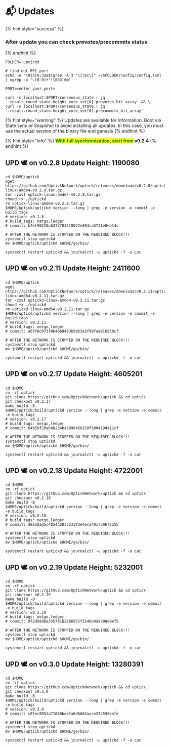 # 📬 Updates

{% hint style="success" %}
### After update you can check prevotes/precommits status
{% endhint %}

```shell
FOLDER=.uptickd

# find out RPC port
echo -e "\033[0;32m$(grep -A 3 "\[rpc\]" ~/$FOLDER/config/config.toml | egrep -o ":[0-9]+")\033[0m"

PORT=<enter_your_port>

curl -s localhost:$PORT/consensus_state | jq '.result.round_state.height_vote_set[0].prevotes_bit_array' && \
curl -s localhost:$PORT/consensus_state | jq '.result.round_state.height_vote_set[0].precommits_bit_array'
```

{% hint style="warning" %}
Updates are available for information. Boot via State sync or Snapshot to avoid installing all updates. In this case, you must use the actual version of the binary file and genesis
{% endhint %}

{% hint style="info" %}
<mark style="color:green;">**With full synchronization, start from**</mark>**&#x20;v0.2.4**
{% endhint %}

## UPD 🕊 on v0.2.8 Update Height: 1190080

```shell
cd $HOME/uptick
wget https://github.com/UptickNetwork/uptick/releases/download/v0.2.8/uptick-linux-amd64-v0.2.8.tar.gz
tar -zxvf uptick-linux-amd64-v0.2.8.tar.gz
chmod +x ./uptickd
rm uptick-linux-amd64-v0.2.8.tar.gz
$HOME/uptick/uptickd version --long | grep -e version -e commit -e build_tags
# version: v0.2.8
# build_tags: netgo,ledger
# commit: b7ef90210c63737035f8072e084ca5731e0eb14c

# AFTER THE NETWORK IS STOPPED ON THE REQUIRED BLOCK!!!
systemctl stop uptickd
mv $HOME/uptick/uptickd $HOME/go/bin/

systemctl restart uptickd && journalctl -u uptickd -f -o cat
```

## UPD 🕊 on v0.2.11 Update Height: 2411600

```shell
cd $HOME/uptick
wget https://github.com/UptickNetwork/uptick/releases/download/v0.2.11/uptickd-linux-amd64-v0.2.11.tar.gz
tar -zxvf uptickd-linux-amd64-v0.2.11.tar.gz
chmod +x ./uptickd
rm uptickd-linux-amd64-v0.2.11.tar.gz
$HOME/uptick/uptickd version --long | grep -e version -e commit -e build_tags
# version: v0.2.11
# build_tags: netgo,ledger
# commit: a67f8c973f0b4068493b5063a3f99fa8816558cf

# AFTER THE NETWORK IS STOPPED ON THE REQUIRED BLOCK!!!
systemctl stop uptickd
mv $HOME/uptick/uptickd $HOME/go/bin/

systemctl restart uptickd && journalctl -u uptickd -f -o cat
```

## UPD 🕊 on v0.2.17 Update Height: 4605201

```shell
cd $HOME
rm -rf uptick
git clone https://github.com/UptickNetwork/uptick && cd uptick
git checkout v0.2.17
make build -B
$HOME/uptick/build/uptickd version --long | grep -e version -e commit -e build_tags
# version: v0.2.17
# build_tags: netgo,ledger
# commit: b4b58f20eb48234ba3996456158f380419da11cf

# AFTER THE NETWORK IS STOPPED ON THE REQUIRED BLOCK!!!
systemctl stop uptickd
mv $HOME/uptick/uptickd $HOME/go/bin/

systemctl restart uptickd && journalctl -u uptickd -f -o cat
```

## UPD 🕊 on v0.2.18 Update Height: 4722001

```shell
cd $HOME
rm -rf uptick
git clone https://github.com/UptickNetwork/uptick && cd uptick
git checkout v0.2.18
make build -B
$HOME/uptick/build/uptickd version --long | grep -e version -e commit -e build_tags
# version: v0.2.18
# build_tags: netgo,ledger
# commit: d8618ad5c4054b28c3233f3e4eca40c739672255

# AFTER THE NETWORK IS STOPPED ON THE REQUIRED BLOCK!!!
systemctl stop uptickd
mv $HOME/uptick/uptickd $HOME/go/bin/

systemctl restart uptickd && journalctl -u uptickd -f -o cat
```

## UPD 🕊 on v0.2.19 Update Height: 5232001

```shell
cd $HOME
rm -rf uptick
git clone https://github.com/UptickNetwork/uptick && cd uptick
git checkout v0.2.19
make build -B
$HOME/uptick/build/uptickd version --long | grep -e version -e commit -e build_tags
# version: v0.2.19
# build_tags: netgo,ledger
# commit: 972d58dbe335791b28b6971f1548b4a5e08e9ef5

# AFTER THE NETWORK IS STOPPED ON THE REQUIRED BLOCK!!!
systemctl stop uptickd
mv $HOME/uptick/uptickd $HOME/go/bin/

systemctl restart uptickd && journalctl -u uptickd -f -o cat
```

## UPD 🕊 on v0.3.0 Update Height: 13280391

```shell
cd $HOME
rm -rf uptick
git clone https://github.com/UptickNetwork/uptick && cd uptick
git checkout v0.3.0
make build -B
$HOME/uptick/build/uptickd version --long | grep -e version -e commit -e build_tags
# version: v0.3.0
# commit: c8fec8051a71068bdefa6d6663aace374558eafe

# AFTER THE NETWORK IS STOPPED ON THE REQUIRED BLOCK!!!
systemctl stop uptickd
mv $HOME/uptick/uptickd $HOME/go/bin/

systemctl restart uptickd && journalctl -u uptickd -f -o cat
```
